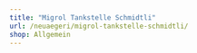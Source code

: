```yaml
---
title: "Migrol Tankstelle Schmidtli"
url: /neuaegeri/migrol-tankstelle-schmidtli/
shop: Allgemein
---
```

